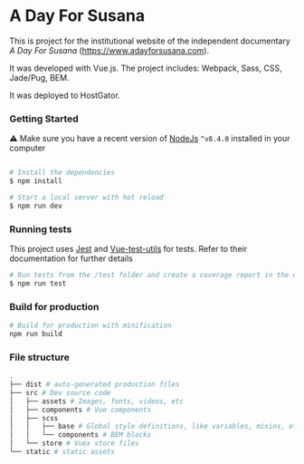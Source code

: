 # A Day For Susana

This is project for the institutional website of the independent documentary *A Day For Susana* (https://www.adayforsusana.com).

It was developed with Vue.js. The project includes: Webpack, Sass, CSS, Jade/Pug, BEM.

It was deployed to HostGator.

### Getting Started
⚠️ Make sure you have a recent version of [NodeJs](https://nodejs.org/en/) `^v8.4.0` installed in your computer

 ```bash

# Install the dependencies
$ npm install

# Start a local server with hot reload
$ npm run dev
```

### Running tests
This project uses [Jest](https://facebook.github.io/jest/) and [Vue-test-utils](https://vue-test-utils.vuejs.org/en/) for tests. Refer to their documentation for further details

``` bash
# Run tests from the /test folder and create a coverage report in the end
$ npm run test
```

### Build for production

``` bash
# Build for production with minification
npm run build
```

### File structure
```bash
.
├── dist # auto-generated production files
├── src # Dev source code
│   ├── assets # Images, fonts, videos, etc
│   ├── components # Vue components
│   ├── scss
│   │   ├── base # Global style definitions, like variables, mixins, etc
│   │   └── components # BEM blocks
│   └── store # Vuex store files
└── static # static assets
```
